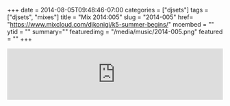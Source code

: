 +++
date = 2014-08-05T09:48:46-07:00
categories = ["djsets"]
tags = ["djsets", "mixes"]
title = "Mix 2014:005"
slug = "2014-005"
href= "https://www.mixcloud.com/djkonigi/k5-summer-begins/"
mcembed = ""
ytid = ""
summary=""
featuredimg = "/media/music/2014-005.png"
featured = ""
+++

<div class="mix"><div class="embed" >
<iframe width="100%" height="120" src="https://www.mixcloud.com/widget/iframe/?hide_cover=1&dark=1&feed=%2Fdjkonigi%2Fk5-summer-begins%2F" frameborder="0" ></iframe>
</div></div>
